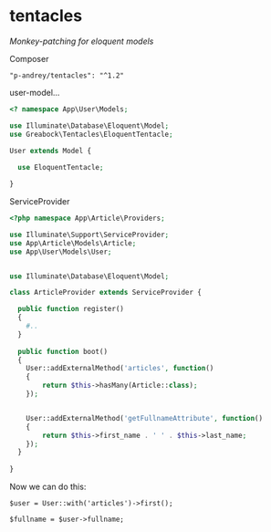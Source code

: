 # tentacles
*Monkey-patching for eloquent models*

Composer
```
"p-andrey/tentacles": "^1.2"
```

user-model...    
```php   
<? namespace App\User\Models;

use Illuminate\Database\Eloquent\Model;
use Greabock\Tentacles\EloquentTentacle;

User extends Model {
  
  use EloquentTentacle;

}

```

ServiceProvider

```php
<?php namespace App\Article\Providers;

use Illuminate\Support\ServiceProvider;
use App\Article\Models\Article;
use App\User\Models\User;


use Illuminate\Database\Eloquent\Model;

class ArticleProvider extends ServiceProvider {

  public function register()
  {
    #..
  }
  
  public function boot()
  {
    User::addExternalMethod('articles', function()
    {
        return $this->hasMany(Article::class);
    });


    User::addExternalMethod('getFullnameAttribute', function()
    {
        return $this->first_name . ' ' . $this->last_name; 
    });
  }
  
}

```

Now we can do this:

```
$user = User::with('articles')->first();

$fullname = $user->fullname;
```





